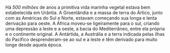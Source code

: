 ﻿Há *500 milhões* de anos a primitiva vida marinha vegetal estava bem estabelecida em Urântia. A Groenlândia e a massa de terra do Ártico, junto com as Américas do Sul e Norte, estavam começando sua longa e lenta derivação para oeste. A África moveu-se ligeiramente para o sul, criando uma depressão a leste e a oeste, a bacia do Mediterrâneo, entre ela própria e o continente original. A Antártida, a Austrália e a terra indicada pelas ilhas do Pacífico desprenderam-se ao sul e a leste e têm derivado para muito longe desde aquela época.